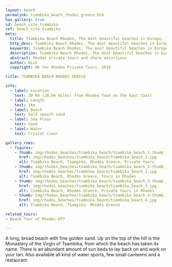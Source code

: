 ```yaml
---
layout: beach
permalink: tsambika_beach_rhodes_greece.htm
has_gallery: true
id: beach_site_tsambika
ref: beach_site_tsambika
meta:
  title: Tsambika Beach Rhodes, The most beautiful beaches in Europe, Tsampika Beach in Rhodes Greece , Rhodes Private Tours
  http_desc: Tsambika Beach Rhodes, The most beautiful beaches in Europe, Tsampika Beach in Rhodes Greece , Rhodes Private Tours
  keywords: Tsambika Beach Rhodes, The most beautiful beaches in Europe, Tsampika Beach in Rhodes Greece , Rhodes Private Tours
  description: Tsambika Beach Rhodes, The most beautiful beaches in Europe, Tsampika Beach in Rhodes Greece , Rhodes Private Tours
  abstract: Rhodes private tours and shore excursions
  author: Nick
  copyright: NK for Rhodes Private Tours, 2018

title: TSAMBIKA BEACH RHODES GREECE

info:
  - label: Location
    text: 30 Km (18,64 miles) from Rhodes Town on the East Coast
  - label: Length
    text: 1km
  - label: Beach
    text: Gold smooth sand
  - label: Sea Floor
    text: Sand
  - label: Water
    text: Crystal clear

gallery_rows:
  - figures:
    - thumb: img/rhodes_beaches/tsambika_beach/tsambika_beach_1-thumb.jpg
      href: img/rhodes_beaches/tsambika_beach/tsambika_beach_1.jpg
      alt: Tsambika Beach, Tsampika, Rhodes Greece, Private tours
    - thumb: img/rhodes_beaches/tsambika_beach/tsambika_beach_2-thumb.jpg
      href: img/rhodes_beaches/tsambika_beach/tsambika_beach_2.jpg
      alt: Tsambika Beach, Rhodes Greece, Tours in Rhodes
    - thumb: img/rhodes_beaches/tsambika_beach/tsambika_beach_3-thumb.jpg
      href: img/rhodes_beaches/tsambika_beach/tsambika_beach_3.jpg
      alt: Tsambika Beach, Rhodes Greece, Private tours in Rhodes
    - thumb: img/rhodes_beaches/tsambika_beach/tsambika_beach_4-thumb.jpg
      href: img/rhodes_beaches/tsambika_beach/tsambika_beach_4.jpg
      alt: Tsambika Beach, Tsampika, Rhodes Greece

related_tours:
- Beach Tour of Rhodes-DT7

---
```

A long, broad beach with fine golden sand. Up on the top of the hill is the Monastery of the Virgin of Tsambika, from which the beach has taken its name. There is an abundant amount of sun beds to lay back on and work on your tan. Also available all kind of water sports, few small canteens and a restaurant.
